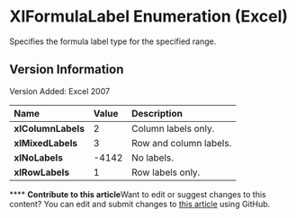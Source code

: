 
# XlFormulaLabel Enumeration (Excel)

Specifies the formula label type for the specified range.


## Version Information

Version Added: Excel 2007 



|**Name**|**Value**|**Description**|
|:-----|:-----|:-----|
| **xlColumnLabels**|2|Column labels only.|
| **xlMixedLabels**|3|Row and column labels.|
| **xlNoLabels**|-4142|No labels.|
| **xlRowLabels**|1|Row labels only.|

****   **Contribute to this article**Want to edit or suggest changes to this content? You can edit and submit changes to  [this article](https://github.com/jhershey00/VBA_Excel_Test/OpenXMLCon/articles/12918960-20e2-5485-2a62-cd044221039f.md) using GitHub.

